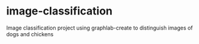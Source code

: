 # image-classification
Image classification project using graphlab-create to distinguish images of dogs and chickens
